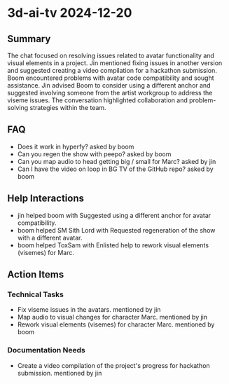 # 3d-ai-tv 2024-12-20

## Summary
The chat focused on resolving issues related to avatar functionality and visual elements in a project. Jin mentioned fixing issues in another version and suggested creating a video compilation for a hackathon submission. Boom encountered problems with avatar code compatibility and sought assistance. Jin advised Boom to consider using a different anchor and suggested involving someone from the artist workgroup to address the viseme issues. The conversation highlighted collaboration and problem-solving strategies within the team.

## FAQ
- Does it work in hyperfy? asked by boom
- Can you regen the show with peepo? asked by boom
- Can you map audio to head getting big / small for Marc? asked by jin
- Can I have the video on loop in BG TV of the GitHub repo? asked by boom

## Help Interactions
- jin helped boom with Suggested using a different anchor for avatar compatibility.
- boom helped SM Sith Lord with Requested regeneration of the show with a different avatar.
- boom helped ToxSam with Enlisted help to rework visual elements (visemes) for Marc.

## Action Items

### Technical Tasks
- Fix viseme issues in the avatars. mentioned by jin
- Map audio to visual changes for character Marc. mentioned by jin
- Rework visual elements (visemes) for character Marc. mentioned by boom

### Documentation Needs
- Create a video compilation of the project's progress for hackathon submission. mentioned by jin